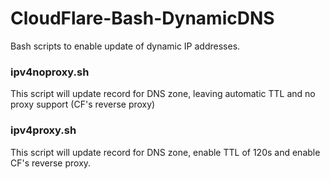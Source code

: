 # CloudFlare-Bash-DynamicDNS
Bash scripts to enable update of dynamic IP addresses.


### ipv4noproxy.sh
This script will update record for DNS zone, leaving automatic TTL and no proxy support (CF's reverse proxy)



### ipv4proxy.sh
This script will update record for DNS zone, enable TTL of 120s and enable CF's reverse proxy.
